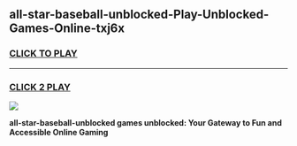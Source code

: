 
## all-star-baseball-unblocked-Play-Unblocked-Games-Online-txj6x
<h3>
<a href="https://premium76.site?title=all-star-baseball-unblocked&ref=25A">CLICK TO PLAY</a></h3>
<hr>

<h3>
<a href="https://premium76.site?title=all-star-baseball-unblocked&ref=25A">CLICK 2 PLAY</a>
  
</h3>

<a href="https://premium76.site?title=all-star-baseball-unblocked&ref=25A"><img src="https://clearcache.store/games.png"></a>


**all-star-baseball-unblocked games unblocked: Your Gateway to Fun and Accessible Online Gaming**
